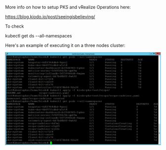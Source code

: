 
More info on how to setup PKS and vRealize Operations here:

https://blog.kiodo.io/post/seeingisbelieving/


To check 


kubectl get ds --all-namespaces

Here's an example of executing it on a three nodes cluster:

![Alt text](/images/vrops.png "vrops")
